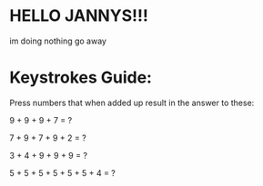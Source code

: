 # HELLO JANNYS!!!
im doing nothing go away

# Keystrokes Guide:

Press numbers that when added up result in the answer to these:

9 + 9 + 9 + 7 = ?

7 + 9 + 7 + 9 + 2 = ?

3 + 4 + 9 + 9 + 9 = ?

5 + 5 + 5 + 5 + 5 + 5 + 4 = ?

